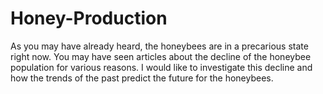 # Honey-Production
As you may have already heard, the honeybees are in a precarious state right now. You may have seen articles about the decline of the honeybee population for various reasons. I would like to investigate this decline and how the trends of the past predict the future for the honeybees.
